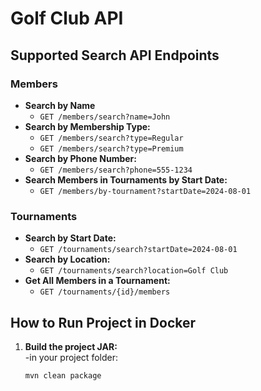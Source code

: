 # Golf Club API

## Supported Search API Endpoints

### Members

- **Search by Name**
  - `GET /members/search?name=John`
- **Search by Membership Type:**
  - `GET /members/search?type=Regular`
  - `GET /members/search?type=Premium`
- **Search by Phone Number:**
  - `GET /members/search?phone=555-1234`
- **Search Members in Tournaments by Start Date:**
  - `GET /members/by-tournament?startDate=2024-08-01`

### Tournaments

- **Search by Start Date:**
  - `GET /tournaments/search?startDate=2024-08-01`
- **Search by Location:**
  - `GET /tournaments/search?location=Golf Club`
- **Get All Members in a Tournament:**
  - `GET /tournaments/{id}/members`

## How to Run Project in Docker

1. **Build the project JAR:**  
   -in your project folder:
   ```bash
   mvn clean package
